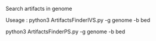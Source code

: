 Search artifacts in genome 

Useage :
python3 ArtifactsFinderIVS.py -g genome -b bed

python3 ArtifactsFinderPS.py -g genome -b bed

